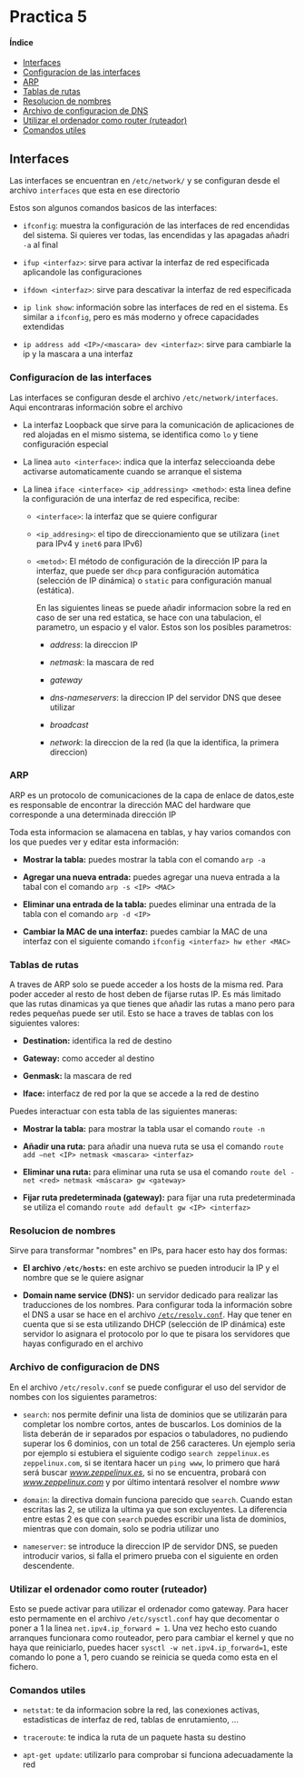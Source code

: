 # Practica 5

#### Índice

- [Interfaces](#interfaces)
- [Configuracíon de las interfaces](#conf_interfaces)
- [ARP](#arp)
- [Tablas de rutas](#tablas_de_rutas)
- [Resolucion de nombres](#resol_nombres)
- [Archivo de configuracion de DNS](#arch_conf_dns)
- [Utilizar el ordenador como router (ruteador)](#routeador)
- [Comandos utiles](#comandos_utiles)

## Interfaces <a id="interfaces">

Las interfaces se encuentran en ``/etc/network/`` y se configuran desde el archivo ``interfaces`` que esta en ese directorio

Estos son algunos comandos basicos de las interfaces:

- ``ifconfig``: muestra la configuración de las interfaces de red encendidas del sistema. Si quieres ver todas, las encendidas y las apagadas añadri ``-a`` al final

- ``ifup <interfaz>``: sirve para activar la interfaz de red especificada aplicandole las configuraciones

- ``ifdown <interfaz>``: sirve para descativar la interfaz de red especificada

- ``ip link show``: información sobre las interfaces de red en el sistema. Es similar a ``ifconfig``, pero es más moderno y ofrece capacidades extendidas

- ``ip address add <IP>/<mascara> dev <interfaz>``: sirve para cambiarle la ip y la mascara a una interfaz

### Configuracíon de las interfaces <a id="conf_interfaces">

Las interfaces se configuran desde el archivo ``/etc/network/interfaces``. Aqui encontraras información sobre el archivo

- La interfaz Loopback que sirve para la comunicación de aplicaciones de red alojadas en el mismo sistema, se identifica como ``lo`` y tiene configuración especial

- La linea ``auto <interface>``: indica que la interfaz seleccioanda debe activarse automaticamente cuando se arranque el sistema

- La linea ``iface <interface> <ip_addressing> <method>``: esta linea define la configuración de una interfaz de red especifica, recibe:
    
    - ``<interface>``: la interfaz que se quiere configurar

    - ``<ip_addresing>``: el tipo de direccionamiento que se utilizara (``inet`` para IPv4 y ``inet6`` para IPv6)

    - ``<metod>``: El método de configuración de la dirección IP para la interfaz, que puede ser ``dhcp`` para configuración automática (selección de IP dinámica) o ``static`` para configuración manual (estática).

        En las siguientes lineas se puede añadir informacion sobre la red en caso de ser una red estatica, se hace con una tabulacion, el parametro, un espacio y el valor. Estos son los posibles parametros:

        - *address*: la direccion IP

        - *netmask*: la mascara de red

        - *gateway*

        - *dns-nameservers*: la direccion IP del servidor DNS que desee utilizar

        - *broadcast*

        - *network*: la direccion de la red (la que la identifica, la primera direccion)

### ARP <a id="arp">

ARP es un protocolo de comunicaciones de la capa de enlace de datos, ​este es responsable de encontrar la dirección MAC del hardware que corresponde a una determinada dirección IP

Toda esta informacion se alamacena en tablas, y hay varios comandos con los que puedes ver y editar esta información:

- **Mostrar la tabla:** puedes mostrar la tabla con el comando ``arp -a``

- **Agregar una nueva entrada:** puedes agregar una nueva entrada a la tabal con el comando ``arp -s <IP> <MAC>``

- **Eliminar una entrada de la tabla:** puedes eliminar una entrada de la tabla con el comando ``arp -d <IP>``

- **Cambiar la MAC de una interfaz:** puedes cambiar la MAC de una interfaz con el siguiente comando ``ifconfig <interfaz> hw ether <MAC>``

### Tablas de rutas <a id="tablas_de_rutas">

A traves de ARP solo se puede acceder a los hosts de la misma red. Para poder acceder al resto de host deben de fijarse rutas IP. Es más limitado que las rutas dinamicas ya que tienes que añadir las rutas a mano pero para redes pequeñas puede ser util. Esto se hace a traves de tablas con los siguientes valores:

- **Destination:** identifica la red de destino

- **Gateway:** como acceder al destino

- **Genmask:** la mascara de red

- **Iface:** interfacz de red por la que se accede a la red de destino

Puedes interactuar con esta tabla de las siguientes maneras:

- **Mostrar la tabla:** para mostrar la tabla usar el comando ``route -n``

- **Añadir una ruta:** para añadir una nueva ruta se usa el comando ``route add –net <IP> netmask <mascara> <interfaz>``

- **Eliminar una ruta:** para eliminar una ruta se usa el comando ``route del -net <red> netmask <máscara> gw <gateway>``

- **Fijar ruta predeterminada (gateway):** para fijar una ruta predeterminada se utiliza el comando ``route add default gw <IP> <interfaz>``

### Resolucion de nombres <a id="resol_nombres">

Sirve para transformar "nombres" en IPs, para hacer esto hay dos formas:

- **El archivo ``/etc/hosts``:** en este archivo se pueden introducir la IP y el nombre que se le quiere asignar

- **Domain name service (DNS):** un servidor dedicado para realizar las traducciones de los nombres. Para configurar toda la información sobre el DNS a usar se hace en el archivo [``/etc/resolv.conf``](#arch_conf_dns). Hay que tener en cuenta que si se esta utilizando DHCP (selección de IP dinámica) este servidor lo asignara el protocolo por lo que te pisara los servidores que hayas configurado en el archivo

### Archivo de configuracion de DNS <a id="arch_conf_dns">

En el archivo ``/etc/resolv.conf`` se puede configurar el uso del servidor de nombes con los siguientes parametros:

- ``search``: nos permite definir una lista de dominios que se utilizarán para completar los nombre cortos, antes de buscarlos. Los dominios de la lista deberán de ir separados por espacios o tabuladores, no pudiendo superar los 6 dominios, con un total de 256 caracteres. Un ejemplo seria por ejemplo si estubiera el siguiente codigo ``search zeppelinux.es zeppelinux.com``, si se itentara hacer un ``ping www``, lo primero que hará será buscar *www.zeppelinux.es*, si no se encuentra, probará con *www.zeppelinux.com* y por último intentará resolver el nombre *www*

- ``domain``: la directiva domain funciona parecido que ``search``. Cuando estan escritas las 2, se utiliza la ultima ya que son excluyentes. La diferencia entre estas 2 es que con ``search`` puedes escribir una lista de dominios, mientras que con domain, solo se podria utilizar uno

- ``nameserver``: se introduce la direccion IP de servidor DNS, se pueden introducir varios, si falla el primero prueba con el siguiente en orden descendente.

### Utilizar el ordenador como router (ruteador) <a id="routeador">

Esto se puede activar para utilizar el ordenador como gateway. Para hacer esto permamente en el archivo ``/etc/sysctl.conf`` hay que decomentar o poner a 1 la linea ``net.ipv4.ip_forward = 1``. 
Una vez hecho esto cuando arranques funcionara como routeador, pero para cambiar el kernel y que no haya que reiniciarlo, puedes hacer ``sysctl -w net.ipv4.ip_forward=1``, este comando lo pone a 1, pero cuando se reinicia se queda como esta en el fichero.

### Comandos utiles <a id="comandos_utiles">

- ``netstat``: te da informacion sobre la red, las conexiones activas, estadisticas de interfaz de red, tablas de enrutamiento, ...

- ``traceroute``: te indica la ruta de un paquete hasta su destino 

- ``apt-get update``: utilizarlo para comprobar si funciona adecuadamente la red